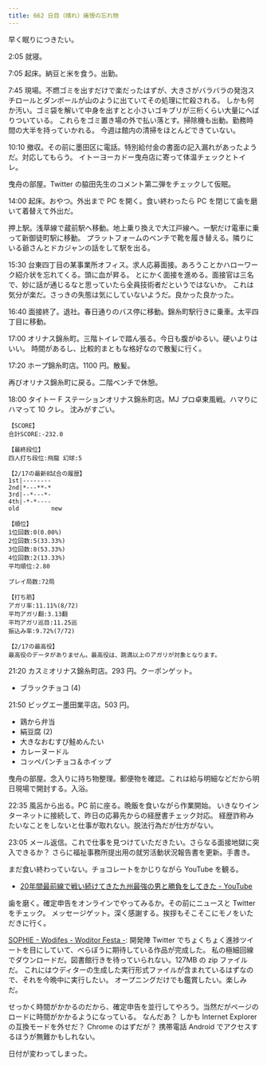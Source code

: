 ```yaml
---
title: 662 日目（晴れ）痛恨の忘れ物
---
```


早く眠りにつきたい。

2:05 就寝。

7:05 起床。納豆と米を食う。出勤。

7:45 現場。不燃ゴミを出すだけで楽だったはずが、大きさがバラバラの発泡スチロールとダンボールが山のように出ていてその処理に忙殺される。
しかも何か汚い。ゴミ袋を解いて中身を出すとと小さいゴキブリが三桁くらい大量にへばりついている。
これらをゴミ置き場の外で払い落とす。掃除機も出動。勤務時間の大半を持っていかれる。
今週は館内の清掃をほとんどできていない。

10:10 撤収。その前に墨田区に電話。特別給付金の書面の記入漏れがあったようだ。対応してもらう。
イトーヨーカドー曳舟店に寄って体温チェックとトイレ。

曳舟の部屋。Twitter の脇田先生のコメント第二弾をチェックして仮眠。

14:00 起床。おやつ。外出まで PC を開く。食い終わったら PC を閉じて歯を磨いて着替えて外出だ。

押上駅。浅草線で蔵前駅へ移動。地上乗り換えで大江戸線へ。一駅だけ電車に乗って新御徒町駅に移動。
プラットフォームのベンチで靴を履き替える。隣りにいる爺さんとドカジャンの話をして駅を出る。

15:30 台東四丁目の某事業所オフィス。求人応募面接。あろうことかハローワーク紹介状を忘れてくる。頭に血が昇る。
とにかく面接を進める。面接官は三名で、妙に話が通じるなと思っていたら全員技術者だというではないか。
これは気分が楽だ。さっきの失態は気にしていないようだ。良かった良かった。

16:40 面接終了。退社。春日通りのバス停に移動。錦糸町駅行きに乗車。太平四丁目に移動。

17:00 オリナス錦糸町。三階トイレで踏ん張る。今日も腹がゆるい。硬いよりはいい。
時間があるし、比較的まともな格好なので散髪に行く。

17:20 ホープ錦糸町店。1100 円。散髪。

再びオリナス錦糸町に戻る。二階ベンチで休憩。

18:00 タイトー F ステーションオリナス錦糸町店。MJ プロ卓東風戦。ハマりにハマって 10 クレ。
沈みがすごい。

```text
【SCORE】
合計SCORE:-232.0

【最終段位】
四人打ち段位:飛龍 幻球:5

【2/17の最新8試合の履歴】
1st|--------
2nd|*---**-*
3rd|--*---*-
4th|-*-*----
old         new

【順位】
1位回数:0(0.00%)
2位回数:5(33.33%)
3位回数:8(53.33%)
4位回数:2(13.33%)
平均順位:2.80

プレイ局数:72局

【打ち筋】
アガリ率:11.11%(8/72)
平均アガリ翻:3.13翻
平均アガリ巡目:11.25巡
振込み率:9.72%(7/72)

【2/17の最高役】
最高役のデータがありません。最高役は、跳満以上のアガリが対象となります。
```

21:20 カスミオリナス錦糸町店。293 円。クーポンゲット。

* ブラックチョコ (4)

21:50 ビッグエー墨田業平店。503 円。

* 鶏から弁当
* 絹豆腐 (2)
* 大きなおむすび鮭めんたい
* カレーヌードル
* コッペパンチョコ＆ホイップ

曳舟の部屋。念入りに持ち物整理。郵便物を確認。これは給与明細などだから明日現場で開封する。入浴。

22:35 風呂から出る。PC 前に座る。晩飯を食いながら作業開始。
いきなりインターネットに接続して、昨日の応募先からの経歴書チェック対応。
経歴詐称みたいなことをしないと仕事が取れない。脱法行為だが仕方がない。

23:05 メール返信。これで仕事を見つけていただきたい。さらなる面接地獄に突入できるか？
さらに福祉事務所提出用の就労活動状況報告書を更新。手書き。

まだ食い終わっていない。チョコレートをかじりながら YouTube を観る。

* [20年間最前線で戦い続けてきた九州最強の男と勝負をしてきた - YouTube](https://www.youtube.com/watch?v=IT0XZCtsVuM)

歯を磨く。確定申告をオンラインでやってみるか。その前にニュースと Twitter をチェック。
メッセージゲット。深く感謝する。挨拶もそこそこにモノをいただきに行く。

[SOPHIE - Wodifes - Woditor Festa -](https://wodifes.net/game/show/469):
開発陣 Twitter でちょくちょく進捗ツイートを目にしていて、べらぼうに期待している作品が完成した。
私の極細回線でダウンロードだ。図書館行きを待っていられない。127MB の zip ファイルだ。
これにはウディターの生成した実行形式ファイルが含まれているはずなので、それを今晩中に実行したい。
オープニングだけでも鑑賞したい。楽しみだ。

せっかく時間がかかるのだから、確定申告を並行してやろう。当然だがページのロードに時間がかかるようになっている。
なんだあ？ しかも Internet Explorer の互換モードを外せだ？ Chrome のはずだが？
携帯電話 Android でアクセスするほうが無難かもしれない。

日付が変わってしまった。

